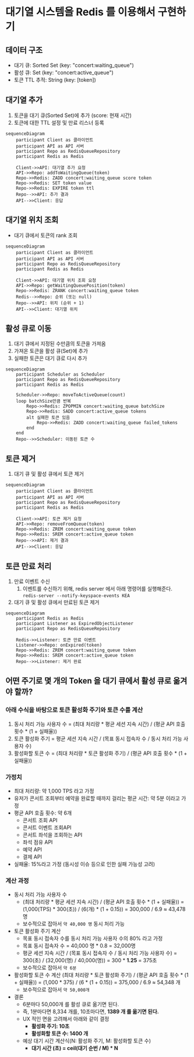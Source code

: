 # 대기열 시스템을 Redis 를 이용해서 구현하기

## 데이터 구조

- 대기 큐: Sorted Set (key: "concert:waiting_queue")
- 활성 큐: Set (key: "concert:active_queue")
- 토큰 TTL 추적: String (key: [token])

## 대기열 추가

1. 토큰을 대기 큐(Sorted Set)에 추가 (score: 현재 시간)
2. 토큰에 대한 TTL 설정 및 만료 리스너 등록

```mermaid
sequenceDiagram
    participant Client as 클라이언트
    participant API as API 서버
    participant Repo as RedisQueueRepository
    participant Redis as Redis
    
    Client->>API: 대기열 추가 요청
    API->>Repo: addToWaitingQueue(token)
    Repo->>Redis: ZADD concert:waiting_queue score token
    Repo->>Redis: SET token value
    Repo->>Redis: EXPIRE token ttl
    Repo-->>API: 추가 결과
    API-->>Client: 응답
```

## 대기열 위치 조회

- 대기 큐에서 토큰의 rank 조회

```mermaid
sequenceDiagram
    participant Client as 클라이언트
    participant API as API 서버
    participant Repo as RedisQueueRepository
    participant Redis as Redis
    
    Client->>API: 대기열 위치 조회 요청
    API->>Repo: getWaitingQueuePosition(token)
    Repo->>Redis: ZRANK concert:waiting_queue token
    Redis-->>Repo: 순위 (또는 null)
    Repo-->>API: 위치 (순위 + 1)
    API-->>Client: 대기열 위치
```

## 활성 큐로 이동

1. 대기 큐에서 지정된 수만큼의 토큰을 가져옴
2. 가져온 토큰을 활성 큐(Set)에 추가
3. 실패한 토큰은 대기 큐로 다시 추가

```mermaid
sequenceDiagram
    participant Scheduler as Scheduler
    participant Repo as RedisQueueRepository
    participant Redis as Redis
    
    Scheduler->>Repo: moveToActiveQueue(count)
    loop batchSize만큼 반복
        Repo->>Redis: ZPOPMIN concert:waiting_queue batchSize
        Repo->>Redis: SADD concert:active_queue tokens
        alt 실패한 토큰 있음
            Repo->>Redis: ZADD concert:waiting_queue failed_tokens
        end
    end
    Repo-->>Scheduler: 이동된 토큰 수
```

## 토큰 제거

1. 대기 큐 및 활성 큐에서 토큰 제거

```mermaid
sequenceDiagram
    participant Client as 클라이언트
    participant API as API 서버
    participant Repo as RedisQueueRepository
    participant Redis as Redis
    
    Client->>API: 토큰 제거 요청
    API->>Repo: removeFromQueue(token)
    Repo->>Redis: ZREM concert:waiting_queue token
    Repo->>Redis: SREM concert:active_queue token
    Repo-->>API: 제거 결과
    API-->>Client: 응답
```

## 토큰 만료 처리

1. 만료 이벤트 수신
    1. 이벤트를 수신하기 위해, redis server 에서 아래 명령어를 실행해준다.
       `redis-server --notify-keyspace-events KEA`
2. 대기 큐 및 활성 큐에서 만료된 토큰 제거

```mermaid
sequenceDiagram
    participant Redis as Redis
    participant Listener as ExpiredObjectListener
    participant Repo as RedisQueueRepository
    
    Redis->>Listener: 토큰 만료 이벤트
    Listener->>Repo: onExpired(token)
    Repo->>Redis: ZREM concert:waiting_queue token
    Repo->>Redis: SREM concert:active_queue token
    Repo-->>Listener: 제거 완료
```

## 어떤 주기로 몇 개의 Token 을 대기 큐에서 활성 큐로 옮겨야 할까?

### 아래 수식을 바탕으로 토큰 활성화 주기와 토큰 수를 계산

1. 동시 처리 가능 사용자 수 = (최대 처리량 * 평균 세션 지속 시간) / (평균 API 호출 횟수 * (1 + 실패율))
2. 토큰 활성화 주기 = 평균 세션 지속 시간 / (목표 동시 접속자 수 / 동시 처리 가능 사용자 수)
3. 활성화할 토큰 수 = (최대 처리량 * 토큰 활성화 주기) / (평균 API 호출 횟수 * (1 + 실패율))

### 가정치

- 최대 처리량: 약 1,000 TPS 라고 가정
- 유저가 콘서트 조회부터 예약을 완료할 때까지 걸리는 평균 시간: 약 5분 이라고 가정
- 평균 API 호출 횟수: 약 6개
    - 콘서트 조회 API
    - 콘서트 이벤트 조회API
    - 콘서트 좌석을 조회하는 API
    - 좌석 점유 API
    - 예약 API
    - 결제 API
- 실패율: 15%라고 가정 (동시성 이슈 등으로 인한 실패 가능성 고려)

### 계산 과정

- 동시 처리 가능 사용자 수
    - (최대 처리량 * 평균 세션 지속 시간) / (평균 API 호출 횟수 * (1 + 실패율))
      = (1,000(TPS) * 300(초)) / (6(개) * (1 + 0.15))
      = 300,000 / 6.9
      ≈ 43,478 명
    - 보수적으로 잡아서 `약 40,000 명` 동시 처리 가능
- 토큰 활성화 주기 계산
    - 목표 동시 접속자 수를 동시 처리 가능 사용자 수의 80% 라고 가정
    - 목표 동시 접속자 수 = 40,000 명 * 0.8 = 32,000명
    - 평균 세션 지속 시간 / (목표 동시 접속자 수 / 동시 처리 가능 사용자 수)
      = 300(초) / (32,000(명) / 40,000(명))
      = 300 * **1.25**
      = 375초
    - 보수적으로 잡아서 `약 6분`
- 활성화할 토큰 수 계산
  (최대 처리량 * 토큰 활성화 주기) / (평균 API 호출 횟수 * (1 + 실패율))
  = (1,000 * 375) / (6 * (1 + 0.15))
  = 375,000 / 6.9
  ≈ 54,348 개
    - 보수적으로 잡아서 `약 50,000개`
- 결론
    - 6분마다 50,000개 를 활성 큐로 옮기면 된다.
    - 즉, 1분마다면  8,334 개를, 10초마다면, **1389 개 를 옮기면 된다.**
    - UX 적인 면을 고려해서 아래와 같이 결정
        - **활성화 주기: 10초**
        - **활성화할 토큰 수: 1400 개**
    - 예상 대기 시간 계산식(N: 활성화 주기, M: 활성화할 토큰 수)
        - **대기 시간 (초) = ceil(대기 순번 / M) * N**
